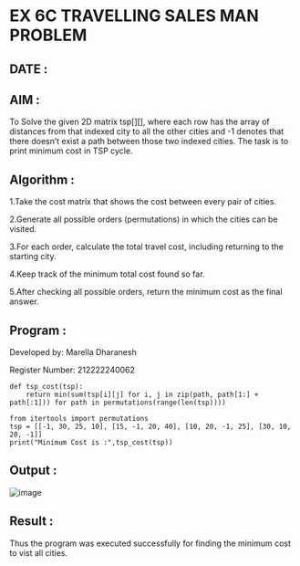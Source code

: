 # EX 6C TRAVELLING SALES MAN PROBLEM

## DATE :

## AIM :

To Solve the given 2D matrix tsp[][], where each row has the array of distances from that indexed city to all the other cities and -1 denotes that there doesn’t exist a path between those two indexed cities. The task is to print minimum cost in TSP cycle.

## Algorithm :

1.Take the cost matrix that shows the cost between every pair of cities.

2.Generate all possible orders (permutations) in which the cities can be visited.

3.For each order, calculate the total travel cost, including returning to the starting city.

4.Keep track of the minimum total cost found so far.

5.After checking all possible orders, return the minimum cost as the final answer.

## Program :

Developed by: Marella Dharanesh

 Register Number: 212222240062


```
def tsp_cost(tsp):
    return min(sum(tsp[i][j] for i, j in zip(path, path[1:] + path[:1])) for path in permutations(range(len(tsp))))

from itertools import permutations
tsp = [[-1, 30, 25, 10], [15, -1, 20, 40], [10, 20, -1, 25], [30, 10, 20, -1]]
print("Minimum Cost is :",tsp_cost(tsp))
```

## Output :

![image](https://github.com/user-attachments/assets/ecf9c7a0-3e7b-445b-96cd-5a069c62bebc)


## Result :

Thus the program was executed successfully for finding the minimum cost to vist all cities.
